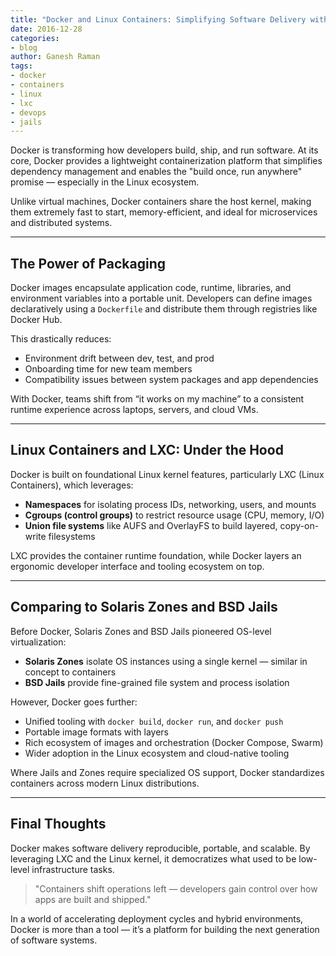 ```yaml
---
title: "Docker and Linux Containers: Simplifying Software Delivery with Kernel Isolation"
date: 2016-12-28
categories:
- blog
author: Ganesh Raman
tags:
- docker
- containers
- linux
- lxc
- devops
- jails
---
```


Docker is transforming how developers build, ship, and run software. At its core, Docker provides a lightweight containerization platform that simplifies dependency management and enables the "build once, run anywhere" promise — especially in the Linux ecosystem.

Unlike virtual machines, Docker containers share the host kernel, making them extremely fast to start, memory-efficient, and ideal for microservices and distributed systems.

---

## The Power of Packaging

Docker images encapsulate application code, runtime, libraries, and environment variables into a portable unit. Developers can define images declaratively using a `Dockerfile` and distribute them through registries like Docker Hub.

This drastically reduces:
- Environment drift between dev, test, and prod
- Onboarding time for new team members
- Compatibility issues between system packages and app dependencies

With Docker, teams shift from “it works on my machine” to a consistent runtime experience across laptops, servers, and cloud VMs.

---

## Linux Containers and LXC: Under the Hood

Docker is built on foundational Linux kernel features, particularly LXC (Linux Containers), which leverages:

- **Namespaces** for isolating process IDs, networking, users, and mounts
- **Cgroups (control groups)** to restrict resource usage (CPU, memory, I/O)
- **Union file systems** like AUFS and OverlayFS to build layered, copy-on-write filesystems

LXC provides the container runtime foundation, while Docker layers an ergonomic developer interface and tooling ecosystem on top.

---

## Comparing to Solaris Zones and BSD Jails

Before Docker, Solaris Zones and BSD Jails pioneered OS-level virtualization:

- **Solaris Zones** isolate OS instances using a single kernel — similar in concept to containers
- **BSD Jails** provide fine-grained file system and process isolation

However, Docker goes further:
- Unified tooling with `docker build`, `docker run`, and `docker push`
- Portable image formats with layers
- Rich ecosystem of images and orchestration (Docker Compose, Swarm)
- Wider adoption in the Linux ecosystem and cloud-native tooling

Where Jails and Zones require specialized OS support, Docker standardizes containers across modern Linux distributions.

---

## Final Thoughts

Docker makes software delivery reproducible, portable, and scalable. By leveraging LXC and the Linux kernel, it democratizes what used to be low-level infrastructure tasks.

> "Containers shift operations left — developers gain control over how apps are built and shipped."

In a world of accelerating deployment cycles and hybrid environments, Docker is more than a tool — it’s a platform for building the next generation of software systems.

